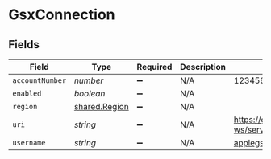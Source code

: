 # GsxConnection


## Fields

| Field                                           | Type                                            | Required                                        | Description                                     | Example                                         |
| ----------------------------------------------- | ----------------------------------------------- | ----------------------------------------------- | ----------------------------------------------- | ----------------------------------------------- |
| `accountNumber`                                 | *number*                                        | :heavy_minus_sign:                              | N/A                                             | 123456                                          |
| `enabled`                                       | *boolean*                                       | :heavy_minus_sign:                              | N/A                                             |                                                 |
| `region`                                        | [shared.Region](../../models/shared/region.md)  | :heavy_minus_sign:                              | N/A                                             |                                                 |
| `uri`                                           | *string*                                        | :heavy_minus_sign:                              | N/A                                             | https://gsxws2.apple.com/gsx-ws/services/am/asp |
| `username`                                      | *string*                                        | :heavy_minus_sign:                              | N/A                                             | applegsx@company.com                            |